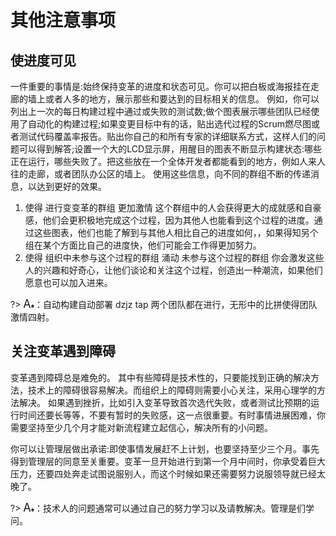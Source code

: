# 其他注意事项


## 使进度可见 

一件重要的事情是:始终保持变革的进度和状态可见。你可以把白板或海报挂在走廊的墙上或者人多的地方，展示那些和要达到的目标相关的信息。
例如，你可以列出上一次的每日构建过程中通过或失败的测试数;做个图表展示哪些团队已经使用了自动化的构建过程;如果变更目标中有的话，贴出选代过程的Scrum燃尽图或者测试代码覆盖率报告。贴出你自己的和所有专家的详细联系方式，这样人们的问题可以得到解答;设置一个大的LCD显示屏，用醒目的图表不断显示构建状态:哪些正在运行，哪些失败了。把这些放在一个全体开发者都能看到的地方，例如人来人往的走廊，或者团队办公区的墙上。
使用这些信息，向不同的群组不断的传递消息，以达到更好的效果。

1. 使得 进行变变革的群组 更加激情
这个群组中的人会获得更大的成就感和自豪感，他们会更积极地完成这个过程，因为其他人也能看到这个过程的进度。通过这些图表，他们也能了解到与其他人相比自己的进度如何，，如果得知另个组在某个方面比自己的进度快，他们可能会工作得更加努力。
2. 使得 组织中未参与这个过程的群组 涌动
未参与这个过程的群组 你会激发这些人的兴趣和好奇心，让他们谈论和关注这个过程，创造出一种潮流，如果他们愿意也可以加入进来。

?> <font size="4">A</font><font size="1">♠</font>：自动构建自动部署 dzjz tap 两个团队都在进行，无形中的比拼使得团队激情四射。


## 关注变革遇到障碍 

变革遇到障碍总是难免的。
其中有些障碍是技术性的，只要能找到正确的解决方法，技术上的障碍很容易解决。而组织上的障碍则需要小心关注，采用心理学的方法解决。
如果遇到挫折，比如引入变革导致首次选代失败，或者测试比预期的运行时间还要长等等，不要有暂时的失败感，这一点很重要。有时事情进展困难，你需要坚持至少几个月才能对新流程建立起信心，解决所有的小问题。

你可以让管理层做出承诺:即使事情发展赶不上计划，也要坚持至少三个月。事先得到管理层的同意至关重要。变革一旦开始进行到第一个月中间时，你承受着巨大压力，还要四处奔走试图说服别人，而这个时候如果还需要努力说服领导就已经太晚了。

?> <font size="4">A</font><font size="1">♠</font>：技术人的问题通常可以通过自己的努力学习以及请教解决。管理是们学问。
